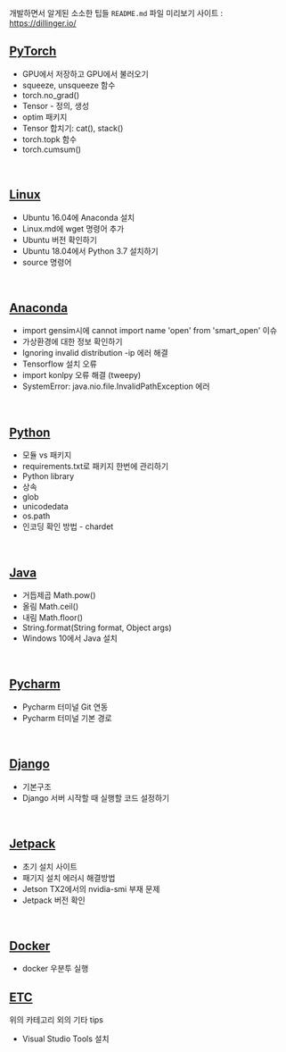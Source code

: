 개발하면서 알게된 소소한 팁들
`README.md` 파일 미리보기 사이트 : https://dillinger.io/

## [PyTorch](https://github.com/jeewoo1025/Tips/blob/master/PyTorch.md)
* GPU에서 저장하고 GPU에서 불러오기
* squeeze, unsqueeze 함수
* torch.no_grad()
* Tensor - 정의, 생성
* optim 패키지
* Tensor 합치기: cat(), stack()
* torch.topk 함수
* torch.cumsum()
<br>

## [Linux](https://github.com/jeewoo1025/Tips/blob/master/Linux.md) 
* Ubuntu 16.04에 Anaconda 설치
* Linux.md에 wget 명령어 추가
* Ubuntu 버전 확인하기
* Ubuntu 18.04에서 Python 3.7 설치하기
* source 명령어
<br>

## [Anaconda](https://github.com/jeewoo1025/Tips/blob/master/Anaconda.md)
* import gensim시에 cannot import name 'open' from 'smart_open' 이슈
* 가상환경에 대한 정보 확인하기
* Ignoring invalid distribution -ip 에러 해결
* Tensorflow 설치 오류
* import konlpy 오류 해결 (tweepy) 
* SystemError: java.nio.file.InvalidPathException 에러
<br>

## [Python](https://github.com/jeewoo1025/Tips/blob/master/Python.md) 
* 모듈 vs 패키지
* requirements.txt로 패키지 한번에 관리하기
* Python library
* 상속
* glob
* unicodedata
* os.path
* 인코딩 확인 방법 - chardet
<br>

## [Java](https://github.com/jeewoo1025/Tips/blob/master/Java.md)
* 거듭제곱 Math.pow()
* 올림 Math.ceil()
* 내림 Math.floor()
* String.format(String format, Object args)
* Windows 10에서 Java 설치
<br>

## [Pycharm](https://github.com/jeewoo1025/Tips/blob/master/Pycharm.md) 
* Pycharm 터미널 Git 연동
* Pycharm 터미널 기본 경로
<br>

## [Django](https://github.com/jeewoo1025/Tips/blob/master/Django.md)
* 기본구조
* Django 서버 시작할 때 실행할 코드 설정하기
<br>

## [Jetpack](https://github.com/jeewoo1025/Tips/blob/master/Jetpack.md)
* 초기 설치 사이트
* 패기지 설치 에러시 해결방법
* Jetson TX2에서의 nvidia-smi 부재 문제
* Jetpack 버전 확인
<br>

## [Docker](https://github.com/jeewoo1025/Tips/blob/master/Docker.md)
* docker 우분투 실행

## [ETC](https://github.com/jeewoo1025/Tips/blob/master/ETC.md)
위의 카테고리 외의 기타 tips
* Visual Studio Tools 설치
